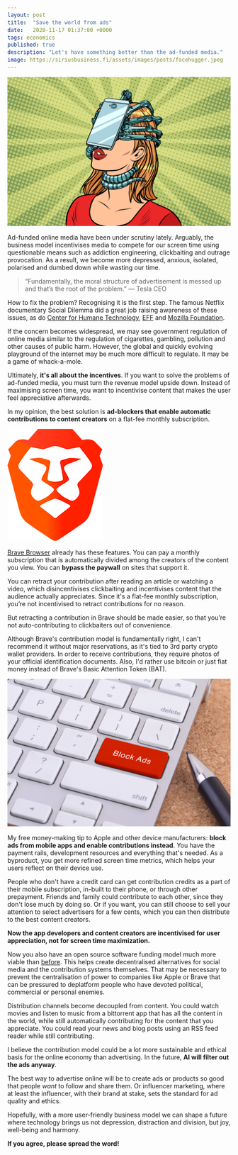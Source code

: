 ```yaml
---
layout: post
title:  "Save the world from ads"
date:   2020-11-17 01:37:00 +0000
tags: economics
published: true
description: "Let's have something better than the ad-funded media."
image: https://siriusbusiness.fi/assets/images/posts/facehugger.jpeg
---
```

![AAAAARGH](/assets/images/posts/facehugger.jpg)

Ad-funded online media have been under scrutiny lately. Arguably, the business model incentivises media to compete for our screen time using questionable means such as addiction engineering, clickbaiting and outrage provocation. As a result, we become more depressed, anxious, isolated, polarised and dumbed down while wasting our time.

> “Fundamentally, the moral structure of advertisement is messed up and that’s the root of the problem.” — Tesla CEO

How to fix the problem? Recognising it is the first step. The famous Netflix documentary Social Dilemma did a great job raising awareness of these issues, as do [Center for Humane Technology](https://www.humanetech.com/), [EFF](https://www.eff.org/) and [Mozilla Foundation](https://foundation.mozilla.org/en/).

If the concern becomes widespread, we may see government regulation of online media similar to the regulation of cigarettes, gambling, pollution and other causes of public harm. However, the global and quickly evolving playground of the internet may be much more difficult to regulate. It may be a game of whack-a-mole.

Ultimately, **it's all about the incentives**. If you want to solve the problems of ad-funded media, you must turn the revenue model upside down. Instead of maximising screen time, you want to incentivise content that makes the user feel appreciative afterwards.

In my opinion, the best solution is **ad-blockers that enable automatic contributions to content creators** on a flat-fee monthly subscription.

![AAAAARGH](/assets/images/posts/brave-logo.png)

[Brave Browser](https://brave.com/) already has these features. You can pay a monthly subscription that is automatically divided among the creators of the content you view. You can **bypass the paywall** on sites that support it.

You can retract your contribution after reading an article or watching a video, which disincentivises clickbaiting and incentivises content that the audience actually appreciates. Since it's a flat-fee monthly subscription, you’re not incentivised to retract contributions for no reason.

But retracting a contribution in Brave should be made easier, so that you’re not auto-contributing to clickbaiters out of convenience.

Although Brave's contribution model is fundamentally right, I can't recommend it without major reservations, as it's tied to 3rd party crypto wallet providers. In order to receive contributions, they require photos of your official identification documents. Also, I'd rather use bitcoin or just fiat money instead of Brave's Basic Attention Token (BAT).

![AAAAARGH](/assets/images/posts/adblock.jpg)

My free money-making tip to Apple and other device manufacturers: **block ads from mobile apps and enable contributions instead**. You have the payment rails, development resources and everything that's needed. As a byproduct, you get more refined screen time metrics, which helps your users reflect on their device use.

People who don't have a credit card can get contribution credits as a part of their mobile subscription, in-built to their phone, or through other prepayment. Friends and family could contribute to each other, since they don't lose much by doing so. Or if you want, you can still choose to sell your attention to select advertisers for a few cents, which you can then distribute to the best content creators.

**Now the app developers and content creators are incentivised for user appreciation, not for screen time maximization.**

Now you also have an open source software funding model much more viable than [before](/how-to-fund-open-source-software). This helps create decentralised alternatives for social media and the contribution systems themselves. That may be necessary to prevent the centralisation of power to companies like Apple or Brave that can be pressured to deplatform people who have devoted political, commercial or personal enemies.

Distribution channels become decoupled from content. You could watch movies and listen to music from a bittorrent app that has all the content in the world, while still automatically contributing for the content that you appreciate. You could read your news and blog posts using an RSS feed reader while still contributing.

I believe the contribution model could be a lot more sustainable and ethical basis for the online economy than advertising. In the future, **AI will filter out the ads anyway**.

The best way to advertise online will be to create ads or products so good that people *want* to follow and share them. Or influencer marketing, where at least the influencer, with their brand at stake, sets the standard for ad quality and ethics.

Hopefully, with a more user-friendly business model we can shape a future where technology brings us not depression, distraction and division, but joy, well-being and harmony.

**If you agree, please spread the word!**
